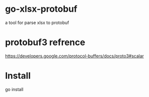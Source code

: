 # go-xlsx-protobuf
a tool for parse xlsx to protobuf

# protobuf3 refrence
<https://developers.google.com/protocol-buffers/docs/proto3#scalar>

# Install 
go install